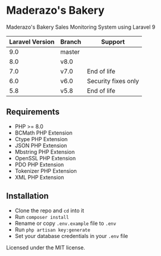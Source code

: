 # Maderazo's Bakery

Maderazo's Bakery Sales Monitoring System using Laravel 9

| Laravel Version | Branch | Support             |
|-----------------|--------|---------------------|
| 9.0             | master |                     |
| 8.0             | v8.0   |                     |
| 7.0             | v7.0   | End of life         |
| 6.0             | v6.0   | Security fixes only |
| 5.8             | v5.8   | End of life         |

## Requirements

- PHP >= 8.0
- BCMath PHP Extension
- Ctype PHP Extension
- JSON PHP Extension
- Mbstring PHP Extension
- OpenSSL PHP Extension
- PDO PHP Extension
- Tokenizer PHP Extension
- XML PHP Extension

## Installation

- Clone the repo and `cd` into it
- Run `composer install`
- Rename or copy `.env.example` file to `.env`
- Run `php artisan key:generate`
- Set your database credentials in your `.env` file


Licensed under the MIT license.
